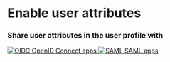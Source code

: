 <div class="center-all">
  <h1>Enable user attributes</h1>
  <h3>Share user attributes in the user profile with</h3>

  <div class="cards-container">
    <a href="../../../guides/authentication/user-attributes/enable-attributes-for-oidc-app" class="card square">
      <img src="../../../assets/img/logo/oidc-logo.svg" alt="OIDC" />
      <span>OpenID Connect apps</span>
    </a>
    <a href="../../../guides/authentication/user-attributes/enable-attributes-for-saml-app" class="card square">
      <img src="../../../assets/img/logo/saml-logo.svg" alt="SAML" />
      <span>SAML apps</span>
    </a>
  </div>
</div>
